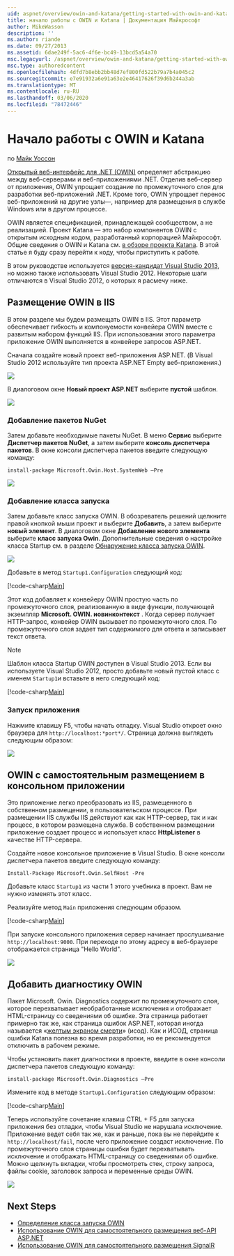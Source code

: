 ```yaml
---
uid: aspnet/overview/owin-and-katana/getting-started-with-owin-and-katana
title: начало работы с OWIN и Katana | Документация Майкрософт
author: MikeWasson
description: ''
ms.author: riande
ms.date: 09/27/2013
ms.assetid: 6dae249f-5ac6-4f6e-bc49-13bcd5a54a70
msc.legacyurl: /aspnet/overview/owin-and-katana/getting-started-with-owin-and-katana
msc.type: authoredcontent
ms.openlocfilehash: 4dfd7b8ebb2bb48d7ef800fd522b79a7b4a045c2
ms.sourcegitcommit: e7e91932a6e91a63e2e46417626f39d6b244a3ab
ms.translationtype: MT
ms.contentlocale: ru-RU
ms.lasthandoff: 03/06/2020
ms.locfileid: "78472446"
---
```

# <a name="getting-started-with-owin-and-katana"></a>Начало работы с OWIN и Katana

по [Майк Уоссон](https://github.com/MikeWasson)

[Открытый веб-интерфейс для .NET (OWIN)](http://owin.org/) определяет абстракцию между веб-серверами и веб-приложениями .NET. Отделив веб-сервер от приложения, OWIN упрощает создание по промежуточного слоя для разработки веб-приложений .NET. Кроме того, OWIN упрощает перенос веб-приложений на другие узлы&#8212;, например для размещения в службе Windows или в другом процессе.

OWIN является спецификацией, принадлежащей сообществом, а не реализацией. Проект Katana — это набор компонентов OWIN с открытым исходным кодом, разработанный корпорацией Майкрософт. Общие сведения о OWIN и Katana см. [в обзоре проекта Katana](an-overview-of-project-katana.md). В этой статье я буду сразу перейти к коду, чтобы приступить к работе.

В этом руководстве используется [версия-кандидат Visual Studio 2013](https://go.microsoft.com/fwlink/?LinkId=306566), но можно также использовать Visual Studio 2012. Некоторые шаги отличаются в Visual Studio 2012, о которых я расмечу ниже.

## <a name="host-owin-in-iis"></a>Размещение OWIN в IIS

В этом разделе мы будем размещать OWIN в IIS. Этот параметр обеспечивает гибкость и компонуемости конвейера OWIN вместе с развитым набором функций IIS. При использовании этого параметра приложение OWIN выполняется в конвейере запросов ASP.NET.

Сначала создайте новый проект веб-приложения ASP.NET. (В Visual Studio 2012 используйте тип проекта ASP.NET Empty веб-приложения.)

![](getting-started-with-owin-and-katana/_static/image1.png)

В диалоговом окне **Новый проект ASP.NET** выберите **пустой** шаблон.

![](getting-started-with-owin-and-katana/_static/image2.png)

### <a name="add-nuget-packages"></a>Добавление пакетов NuGet

Затем добавьте необходимые пакеты NuGet. В меню **Сервис** выберите **Диспетчер пакетов NuGet**, а затем выберите **консоль диспетчера пакетов**. В окне консоли диспетчера пакетов введите следующую команду:

`install-package Microsoft.Owin.Host.SystemWeb –Pre`

![](getting-started-with-owin-and-katana/_static/image3.png)

### <a name="add-a-startup-class"></a>Добавление класса запуска

Затем добавьте класс запуска OWIN. В обозреватель решений щелкните правой кнопкой мыши проект и выберите **Добавить**, а затем выберите **новый элемент**. В диалоговом окне **Добавление нового элемента** выберите **класс запуска Owin**. Дополнительные сведения о настройке класса Startup см. в разделе [Обнаружение класса запуска OWIN](owin-startup-class-detection.md).

![](getting-started-with-owin-and-katana/_static/image4.png)

Добавьте в метод `Startup1.Configuration` следующий код:

[!code-csharp[Main](getting-started-with-owin-and-katana/samples/sample1.cs?highlight=3)]

Этот код добавляет к конвейеру OWIN простую часть по промежуточного слоя, реализованную в виде функции, получающей экземпляр **Microsoft. OWIN. иовинконтекст** . Когда сервер получает HTTP-запрос, конвейер OWIN вызывает по промежуточного слоя. По промежуточного слоя задает тип содержимого для ответа и записывает текст ответа.

> [!NOTE]
> Шаблон класса Startup OWIN доступен в Visual Studio 2013. Если вы используете Visual Studio 2012, просто добавьте новый пустой класс с именем `Startup1`и вставьте в него следующий код:

[!code-csharp[Main](getting-started-with-owin-and-katana/samples/sample2.cs)]

### <a name="run-the-application"></a>Запуск приложения

Нажмите клавишу F5, чтобы начать отладку. Visual Studio откроет окно браузера для `http://localhost:*port*/`. Страница должна выглядеть следующим образом:

![](getting-started-with-owin-and-katana/_static/image5.png)

## <a name="self-host-owin-in-a-console-application"></a>OWIN с самостоятельным размещением в консольном приложении

Это приложение легко преобразовать из IIS, размещенного в собственном размещении, в пользовательском процессе. При размещении IIS службы IIS действуют как как HTTP-сервер, так и как процесс, в котором размещена служба. В собственном размещении приложение создает процесс и использует класс **HttpListener** в качестве HTTP-сервера.

Создайте новое консольное приложение в Visual Studio. В окне консоли диспетчера пакетов введите следующую команду:

`Install-Package Microsoft.Owin.SelfHost -Pre`

Добавьте класс `Startup1` из части 1 этого учебника в проект. Вам не нужно изменять этот класс.

Реализуйте метод `Main` приложения следующим образом.

[!code-csharp[Main](getting-started-with-owin-and-katana/samples/sample3.cs)]

При запуске консольного приложения сервер начинает прослушивание `http://localhost:9000`. При переходе по этому адресу в веб-браузере отображается страница "Hello World".

![](getting-started-with-owin-and-katana/_static/image6.png)

## <a name="add-owin-diagnostics"></a>Добавить диагностику OWIN

Пакет Microsoft. Owin. Diagnostics содержит по промежуточного слоя, которое перехватывает необработанные исключения и отображает HTML-страницу со сведениями об ошибке. Эта страница работает примерно так же, как страница ошибок ASP.NET, которая иногда называется «[желтым экраном смерти](http://en.wikipedia.org/wiki/Yellow_Screen_of_Death#Yellow)» (исод). Как и ИСОД, страница ошибки Katana полезна во время разработки, но ее рекомендуется отключить в рабочем режиме.

Чтобы установить пакет диагностики в проекте, введите в окне консоли диспетчера пакетов следующую команду:

`install-package Microsoft.Owin.Diagnostics –Pre`

Измените код в методе `Startup1.Configuration` следующим образом:

[!code-csharp[Main](getting-started-with-owin-and-katana/samples/sample4.cs?highlight=4,9-12)]

Теперь используйте сочетание клавиш CTRL + F5 для запуска приложения без отладки, чтобы Visual Studio не нарушала исключение. Приложение ведет себя так же, как и раньше, пока вы не перейдите к `http://localhost/fail`, после чего приложение создаст исключение. По промежуточного слоя страницы ошибки будет перехватывать исключение и отображать HTML-страницу со сведениями об ошибке. Можно щелкнуть вкладки, чтобы просмотреть стек, строку запроса, файлы cookie, заголовок запроса и переменные среды OWIN.

![](getting-started-with-owin-and-katana/_static/image7.png)

## <a name="next-steps"></a>Next Steps

- [Определение класса запуска OWIN](owin-startup-class-detection.md)
- [Использование OWIN для самостоятельного размещения веб-API ASP.NET](../../../web-api/overview/hosting-aspnet-web-api/use-owin-to-self-host-web-api.md)
- [Использование OWIN для самостоятельного размещения SignalR](../../../signalr/overview/deployment/tutorial-signalr-self-host.md)
